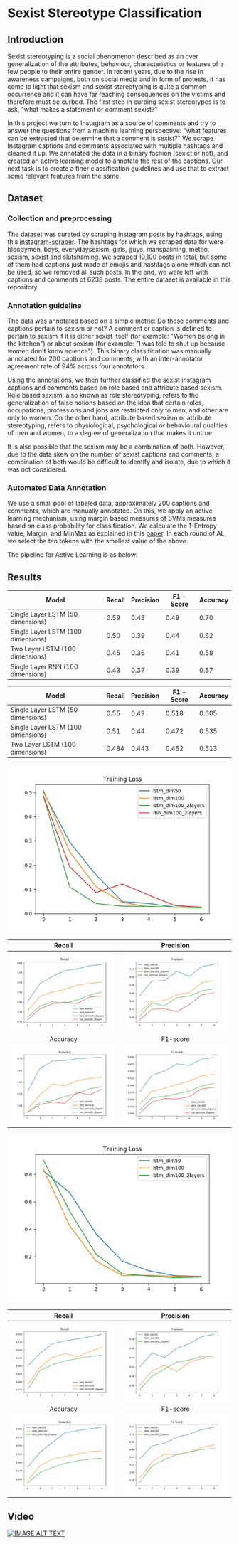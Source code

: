 # Sexist Stereotype Classification

## Introduction

  Sexist stereotyping is a social phenomenon described as an over generalization of the attributes, behaviour, characteristics or features of a few people to their entire gender. In recent years, due to the rise in awareness campaigns, both on social media and in form of protests, it has come to light that sexism and sexist stereotyping is quite a common occurrence and it can have far reaching consequences on the victims and therefore must be curbed. The first step in curbing sexist stereotypes is to ask, "what makes a statement or comment sexist?" 

  In this project we turn to Instagram as a source of comments and try to answer the questions from a machine learning perspective: "what features can be extracted that determine that a comment is sexist?" We scrape Instagram captions and comments associated with multiple hashtags and cleaned it up. We annotated the data in a binary fashion (sexist or not), and created an active learning model to annotate the rest of the captions. Our next task is to create a finer classification guidelines and use that to extract some relevant features from the same.

## Dataset

### Collection and preprocessing

  The dataset was curated by scraping instagram posts by hashtags, using this [instagram-scraper](https://github.com/rarcega/instagram-scraper). The hashtags for which we scraped data for were bloodymen, boys, everydaysexism, girls, guys, manspalining, metoo, sexism, sexist and slutshaming.
  We scraped 10,100 posts in total, but some of them had captions just made of emojis and hashtags alone which can not be used, so we removed all such posts. In the end, we were left with captions and comments of 6238 posts. The entire dataset is available in this repository.

### Annotation guideline

The data was annotated based on a simple metric: Do these comments and captions pertain to sexism or not? A comment or caption is defined to pertain to sexism if it is either sexist itself (for example: "Women belong in the kitchen") or about sexism (for example: "I was told to shut up because women don't know science"). This binary classification was manually annotated for 200 captions and comments, with an inter-annotator agreement rate of 94% across four annotators.

Using the annotations, we then further classified the sexist instagram captions and comments based on role based and attribute based sexism. Role based sexism, also known as role stereotyping, refers to the generalization of false notions based on the idea that certain roles, occupations, professions and jobs are restricted only to men, and other are only to women. On the other hand, attribute based sexism or attribute stereotyping,  refers to physiological, psychological or behavioural qualities of men and women, to a degree of generalization that makes it untrue. 

It is also possible that the sexism may be a combination of both. However, due to the data skew on the number of sexist captions and comments, a combination of both would be difficult to identify and isolate, due to which it was not considered.

### Automated Data Annotation

We use a small pool of labeled data, approximately $200$ captions and comments, which are manually annotated. On this, we apply an active learning mechanism, using margin based measures of SVMs measures based on class probability for classification. We calculate the 1-Entropy value, Margin, and MinMax as explained in this [paper](https://www.aclweb.org/anthology/C08-1059.pdf). In each round of AL, we select the ten tokens with the smallest value of the above.

The pipeline for Active Learning is as below:





## Results

| Model                                | Recall | Precision | F1 \-Score | Accuracy |
|--------------------------------------|--------|-----------|------------|----------|
| Single Layer LSTM \(50 dimensions\)  | 0\.59  | 0\.43     | 0\.49      | 0\.70    |
| Single Layer LSTM \(100 dimensions\) | 0\.50  | 0\.39     | 0\.44      | 0\.62    |
| Two Layer LSTM \(100 dimensions\)    | 0\.45  | 0\.36     | 0\.41      | 0\.58    |
| Single Layer RNN \(100 dimensions\)  | 0\.43  | 0\.37     | 0\.39      | 0\.57    |

| Model                                | Recall | Precision | F1 \-Score | Accuracy |
|--------------------------------------|--------|-----------|------------|----------|
| Single Layer LSTM \(50 dimensions\)  | 0\.55  | 0\.49     | 0\.518     | 0\.605   |
| Single Layer LSTM \(100 dimensions\) | 0\.51  | 0\.44     | 0\.472     | 0\.535   |
| Two Layer LSTM \(100 dimensions\)    | 0\.484 | 0\.443    | 0\.462     | 0\.513   |


![](results/sns_classfication/train_loss_allsns.png)

Recall            |  Precision
:-------------------------:|:-------------------------:
![](results/sns_classfication/rec_all_sns.png) | ![](results/sns_classfication/prec_all_sns.png)
Accuracy            |  F1-score
![](results/sns_classfication/acc_all_sns.png) | ![](results/sns_classfication/f1-score-sns.png)


![](results/multiple/mutiple_train_loss_all.png)

Recall            |  Precision
:-------------------------:|:-------------------------:
![](results/multiple/multi_rec_all_sns.png) | ![](results/multiple/multi_prec_all_sns.png)
Accuracy            |  F1-score
![](results/multiple/mutlti_acc_all_sns.png) | ![](results/multiple/mutiple_f1_all.png)

## Video

[![IMAGE ALT TEXT](http://img.youtube.com/vi/okd5UwopDJE/0.jpg)](http://www.youtube.com/watch?v=okd5UwopDJE "Video Title")



